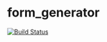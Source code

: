 # form_generator

<a href="https://github.com/FMotalleb/form_generator/actions"><img src="https://github.com/FMotalleb/form_generator/workflows/unit_tests/badge.svg" alt="Build Status"></a>
